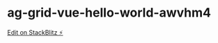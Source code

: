 # ag-grid-vue-hello-world-awvhm4

[Edit on StackBlitz ⚡️](https://stackblitz.com/edit/ag-grid-vue-hello-world-awvhm4)